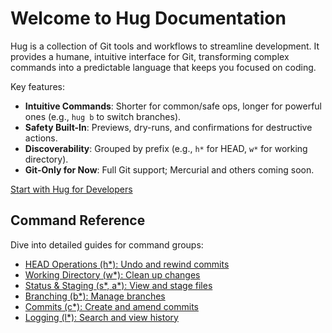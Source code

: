 # Welcome to Hug Documentation

Hug is a collection of Git tools and workflows to streamline development. It provides a humane, intuitive interface for Git, transforming complex commands into a predictable language that keeps you focused on coding.

Key features:
- **Intuitive Commands**: Shorter for common/safe ops, longer for powerful ones (e.g., `hug b` to switch branches).
- **Safety Built-In**: Previews, dry-runs, and confirmations for destructive actions.
- **Discoverability**: Grouped by prefix (e.g., `h*` for HEAD, `w*` for working directory).
- **Git-Only for Now**: Full Git support; Mercurial and others coming soon.

[Start with Hug for Developers](/hug-for-developers)

## Command Reference
Dive into detailed guides for command groups:

- [HEAD Operations (h*): Undo and rewind commits](/commands/head)
- [Working Directory (w*): Clean up changes](/commands/working-dir)
- [Status & Staging (s*, a*): View and stage files](/commands/status-staging)
- [Branching (b*): Manage branches](/commands/branching)
- [Commits (c*): Create and amend commits](/commands/commits)
- [Logging (l*): Search and view history](/commands/logging)

